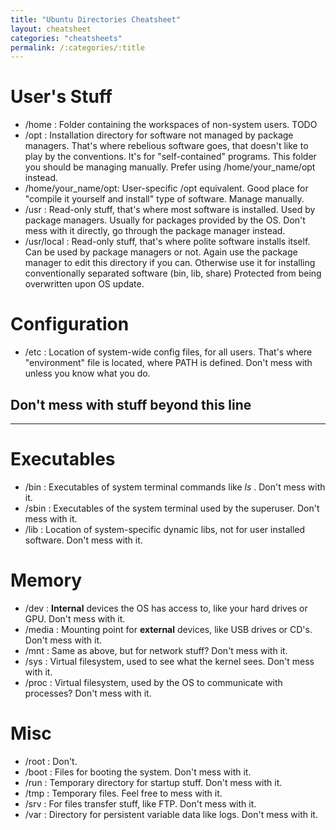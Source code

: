 ```yaml
---
title: "Ubuntu Directories Cheatsheet"
layout: cheatsheet
categories: "cheatsheets"
permalink: /:categories/:title
---
```


# User's Stuff
- /home : Folder containing the workspaces of non-system users. TODO
- /opt : Installation directory for software not managed by package managers. That's where rebelious software goes, that doesn't like to play by the conventions. It's for "self-contained" programs. This folder you should be managing manually. Prefer using /home/your_name/opt instead.
- /home/your_name/opt: User-specific /opt equivalent. Good place for "compile it yourself and install" type of software. Manage manually.
- /usr : Read-only stuff, that's where most software is installed. Used by package managers. Usually for packages provided by the OS. Don't mess with it directly, go through the package manager instead.
- /usr/local : Read-only stuff, that's where polite software installs itself. Can be used by package managers or not. Again use the package manager to edit this directory if you can. Otherwise use it for installing conventionally separated software (bin, lib, share) Protected from being overwritten upon OS update.

# Configuration
- /etc : Location of system-wide config files, for all users. That's where "environment" file is located, where PATH is defined. Don't mess with unless you know what you do.

## Don't mess with stuff beyond this line
-----

# Executables
- /bin : Executables of system terminal commands like <em>ls</em> . Don't mess with it.
- /sbin : Executables of the system terminal used by the superuser. Don't mess with it.
- /lib : Location of system-specific dynamic libs, not for user installed software. Don't mess with it.

# Memory
- /dev : <strong>Internal</strong> devices the OS has access to, like your hard drives or GPU. Don't mess with it.
- /media : Mounting point for <strong>external</strong> devices, like USB drives or CD's. Don't mess with it.
- /mnt : Same as above, but for network stuff? Don't mess with it.
- /sys : Virtual filesystem, used to see what the kernel sees. Don't mess with it.
- /proc : Virtual filesystem, used by the OS to communicate with processes? Don't mess with it.

# Misc
- /root : Don't.
- /boot : Files for booting the system. Don't mess with it.
- /run : Temporary directory for startup stuff. Don't mess with it.
- /tmp : Temporary files. Feel free to mess with it.
- /srv : For files transfer stuff, like FTP. Don't mess with it.
- /var : Directory for persistent variable data like logs. Don't mess with it.